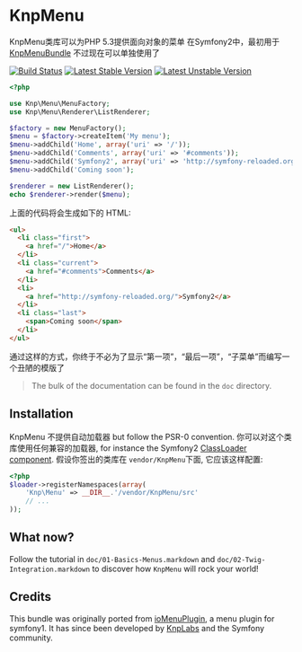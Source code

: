 KnpMenu
=======

KnpMenu类库可以为PHP 5.3提供面向对象的菜单
在Symfony2中，最初用于 [KnpMenuBundle](https://github.com/KnpLabs/KnpMenuBundle)
不过现在可以单独使用了

[![Build Status](https://secure.travis-ci.org/KnpLabs/KnpMenu.png)](http://travis-ci.org/KnpLabs/KnpMenu)
[![Latest Stable Version](https://poser.pugx.org/knplabs/knp-menu/v/stable.png)](https://packagist.org/packages/knplabs/knp-menu)
[![Latest Unstable Version](https://poser.pugx.org/knplabs/knp-menu/v/unstable.png)](https://packagist.org/packages/knplabs/knp-menu)

```php
<?php

use Knp\Menu\MenuFactory;
use Knp\Menu\Renderer\ListRenderer;

$factory = new MenuFactory();
$menu = $factory->createItem('My menu');
$menu->addChild('Home', array('uri' => '/'));
$menu->addChild('Comments', array('uri' => '#comments'));
$menu->addChild('Symfony2', array('uri' => 'http://symfony-reloaded.org/'));
$menu->addChild('Coming soon');

$renderer = new ListRenderer();
echo $renderer->render($menu);
```

上面的代码将会生成如下的 HTML:

```html
<ul>
  <li class="first">
    <a href="/">Home</a>
  </li>
  <li class="current">
    <a href="#comments">Comments</a>
  </li>
  <li>
    <a href="http://symfony-reloaded.org/">Symfony2</a>
  </li>
  <li class="last">
    <span>Coming soon</span>
  </li>
</ul>
```

通过这样的方式，你终于不必为了显示“第一项”，“最后一项”，“子菜单”而编写一个丑陋的模版了

> The bulk of the documentation can be found in the `doc` directory.

## Installation

KnpMenu 不提供自动加载器 but follow the PSR-0 convention. 
你可以对这个类库使用任何兼容的加载器, for instance the Symfony2
[ClassLoader component](https://github.com/symfony/ClassLoader).
假设你签出的类库在 `vendor/KnpMenu`下面, 它应该这样配置:

```php
<?php
$loader->registerNamespaces(array(
    'Knp\Menu' => __DIR__.'/vendor/KnpMenu/src'
    // ...
));
```

## What now?

Follow the tutorial in `doc/01-Basics-Menus.markdown` and `doc/02-Twig-Integration.markdown`
to discover how `KnpMenu` will rock your world!

## Credits

This bundle was originally ported from [ioMenuPlugin](http://github.com/weaverryan/ioMenuPlugin),
a menu plugin for symfony1. It has since been developed by [KnpLabs](http://www.knplabs.com) and
the Symfony community.

